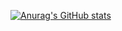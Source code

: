 [![Anurag's GitHub stats](https://github-readme-stats.vercel.app/api?username=adityavyas01)](https://github.com/anuraghazra/github-readme-stats)
